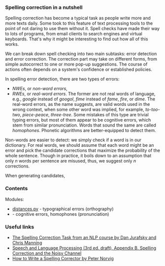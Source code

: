 ### Spelling correction in a nutshell

Spelling correction has become a typical task as people write more and more texts daily. Some took to this feature of text processing tools to the point of not daring to use them without it. Spell checks have made their way to lots of programs, from email clients to search engines and virtual keyboards. That's why it might be interesting to find out how all of this works.

We can break down spell checking into two main subtasks: error detection and error correction. The correction part may take on different forms, from simple autocorrect to one or more pop-up suggestions. The course of actions often depends on a system's confidence or established policies.

In spelling error detection, there are two types of errors:
- *NWEs*, or *non-word errors*, 
- *RWEs*, or *real-word errors*.
The former are not real words of language, e.g., *google* instead of *googol*, *fime* instead of *fame*, *fire*, or *dime*. The real-word errors, as the name suggests, are valid words used in the wrong context, when some other word was implied, for example, *to-too-two*, *piece-peace*, *three-tree*. Some mistakes of this type are trivial typing errors, but most of them appear to be cognitive errors, which stem from similar pronunciation. Words that sound the same are called *homophones*. Phonetic algorithms are better-equipped to detect them.

Non-words are easier to detect: we simply check if a word is in our dictionary. For real words, we should assume that each word might be an error and pick the candidate corrections that maximize the probability of the whole sentence. Though in practice, it boils down to an assumption that only *n* words per sentence are misused, thus, we suggest only *n* corrections.

When generating candidates, 

### Contents

Modules:
- [distances.py](https://github.com/onuf/spellchecker/blob/master/distances.py) - typographical errors (orthography)
- []() - cognitive errors, homophones (pronunciation)

### Useful links

- [The Spelling Correction Task from an NLP course by Dan Jurafsky and Chris Manning](https://youtu.be/tD3Fp-dc0gs)
- [Speech and Language Processing (3rd ed. draft), Appendix B. 	Spelling Correction and the Noisy Channel](https://web.stanford.edu/~jurafsky/slp3/B.pdf)
- [How to Write a Spelling Corrector by Peter Norvig](https://norvig.com/spell-correct.html)
